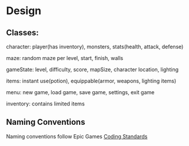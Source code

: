 # Design

## Classes:

character: player(has inventory), monsters, stats(health, attack, defense)

maze: random maze per level, start, finish, walls

gameState: level, difficulty, score, mapSize, character location, lighting

items: instant use(potion), equippable(armor, weapons, lighting items)

menu: new game, load game, save game, settings, exit game

inventory: contains limited items

## Naming Conventions
Naming conventions follow Epic Games [Coding Standards](https://docs.unrealengine.com/en-us/Programming/Development/CodingStandard)
